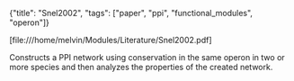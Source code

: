 {"title": "Snel2002", "tags": ["paper", "ppi", "functional_modules", "operon"]}

[file:///home/melvin/Modules/Literature/Snel2002.pdf]

Constructs a PPI network using conservation in the same operon in two or more
species and then analyzes the properties of the created network.
